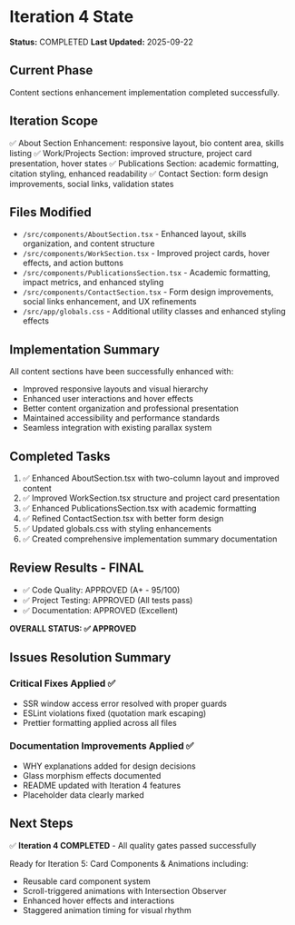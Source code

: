 # Iteration 4 State

**Status:** COMPLETED
**Last Updated:** 2025-09-22

## Current Phase

Content sections enhancement implementation completed successfully.

## Iteration Scope

✅ About Section Enhancement: responsive layout, bio content area, skills listing
✅ Work/Projects Section: improved structure, project card presentation, hover states
✅ Publications Section: academic formatting, citation styling, enhanced readability
✅ Contact Section: form design improvements, social links, validation states

## Files Modified

- `/src/components/AboutSection.tsx` - Enhanced layout, skills organization, and content structure
- `/src/components/WorkSection.tsx` - Improved project cards, hover effects, and action buttons
- `/src/components/PublicationsSection.tsx` - Academic formatting, impact metrics, and enhanced styling
- `/src/components/ContactSection.tsx` - Form design improvements, social links enhancement, and UX refinements
- `/src/app/globals.css` - Additional utility classes and enhanced styling effects

## Implementation Summary

All content sections have been successfully enhanced with:

- Improved responsive layouts and visual hierarchy
- Enhanced user interactions and hover effects
- Better content organization and professional presentation
- Maintained accessibility and performance standards
- Seamless integration with existing parallax system

## Completed Tasks

1. ✅ Enhanced AboutSection.tsx with two-column layout and improved content
2. ✅ Improved WorkSection.tsx structure and project card presentation
3. ✅ Enhanced PublicationsSection.tsx with academic formatting
4. ✅ Refined ContactSection.tsx with better form design
5. ✅ Updated globals.css with styling enhancements
6. ✅ Created comprehensive implementation summary documentation

## Review Results - FINAL

- ✅ Code Quality: APPROVED (A+ - 95/100)
- ✅ Project Testing: APPROVED (All tests pass)
- ✅ Documentation: APPROVED (Excellent)

**OVERALL STATUS: ✅ APPROVED**

## Issues Resolution Summary

### Critical Fixes Applied ✅

- SSR window access error resolved with proper guards
- ESLint violations fixed (quotation mark escaping)
- Prettier formatting applied across all files

### Documentation Improvements Applied ✅

- WHY explanations added for design decisions
- Glass morphism effects documented
- README updated with Iteration 4 features
- Placeholder data clearly marked

## Next Steps

✅ **Iteration 4 COMPLETED** - All quality gates passed successfully

Ready for Iteration 5: Card Components & Animations including:

- Reusable card component system
- Scroll-triggered animations with Intersection Observer
- Enhanced hover effects and interactions
- Staggered animation timing for visual rhythm
